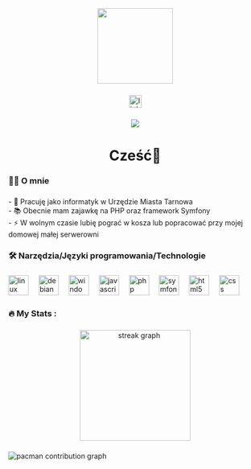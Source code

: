 <div align="center">
  <img height="150" src="https://media.giphy.com/media/M9gbBd9nbDrOTu1Mqx/giphy.gif"  />
</div>

###

<div align="center">
  <a href="https://www.linkedin.com/in/adam-pi%C4%85tek-0136341b3/" target="_blank">
    <img src="https://img.shields.io/static/v1?message=LinkedIn&logo=linkedin&label=&color=0077B5&logoColor=white&labelColor=&style=for-the-badge" height="25" alt="linkedin logo"  />
  </a>
</div>

###

<div align="center">
  <img src="https://visitor-badge.laobi.icu/badge?page_id=piatek29535.piatek29535&"  />
</div>

###

<h1 align="center">Cześć👋</h1>

###

<h3 align="left">👩‍💻  O mnie</h3>

###

<p align="left">- 🔭 Pracuję jako informatyk w Urzędzie Miasta Tarnowa<br>- 📚 Obecnie mam zajawkę na PHP oraz framework Symfony<br>- ⚡ W wolnym czasie lubię pograć w kosza lub popracować przy mojej domowej małej serwerowni</p>

###

<h3 align="left">🛠 Narzędzia/Języki programowania/Technologie</h3>

###

<div align="left">
  <img src="https://cdn.jsdelivr.net/gh/devicons/devicon/icons/linux/linux-original.svg" height="40" alt="linux logo"  />
  <img width="12" />
  <img src="https://cdn.jsdelivr.net/gh/devicons/devicon/icons/debian/debian-original.svg" height="40" alt="debian logo"  />
  <img width="12" />
  <img src="https://cdn.jsdelivr.net/gh/devicons/devicon/icons/windows8/windows8-original.svg" height="40" alt="windows8 logo"  />
  <img width="12" />
  <img src="https://cdn.jsdelivr.net/gh/devicons/devicon/icons/javascript/javascript-original.svg" height="40" alt="javascript logo"  />
  <img width="12" />
  <img src="https://cdn.jsdelivr.net/gh/devicons/devicon/icons/php/php-original.svg" height="40" alt="php logo"  />
  <img width="12" />
  <img src="https://skillicons.dev/icons?i=symfony" height="40" alt="symfony logo"  />
  <img width="12" />
  <img src="https://cdn.jsdelivr.net/gh/devicons/devicon/icons/html5/html5-original.svg" height="40" alt="html5 logo"  />
  <img width="12" />
  <img src="https://cdn.jsdelivr.net/gh/devicons/devicon/icons/css3/css3-original.svg" height="40" alt="css logo"  />
</div>

###

<h3 align="left">🔥   My Stats :</h3>

###

<div align="center">
  <img src="https://streak-stats.demolab.com?user=piatek29535&locale=en&mode=daily&theme=dark&hide_border=false&border_radius=5&order=3" height="220" alt="streak graph"  />
</div>

###

<picture>
  <source media="(prefers-color-scheme: dark)" srcset="https://raw.githubusercontent.com/piatek29535/piatek29535/output/pacman-contribution-graph-dark.svg">
  <source media="(prefers-color-scheme: light)" srcset="https://raw.githubusercontent.com/piatek29535/piatek29535/output/pacman-contribution-graph.svg">
  <img alt="pacman contribution graph" src="https://raw.githubusercontent.com/piatek29535/piatek29535/output/pacman-contribution-graph.svg">
</picture>

###
